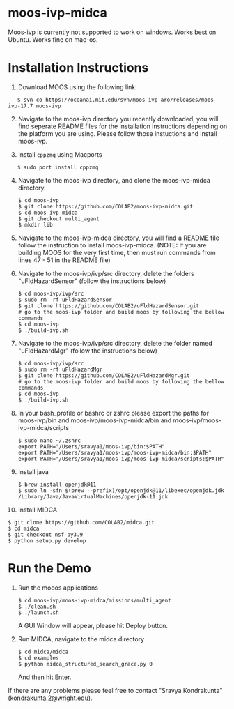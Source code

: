 # moos-ivp-midca 
Moos-ivp is currently not supported to work on windows.
Works best on Ubuntu.
Works fine on mac-os.

# Installation Instructions
1. Download MOOS using the following link:
```
   $ svn co https://oceanai.mit.edu/svn/moos-ivp-aro/releases/moos-ivp-17.7 moos-ivp
```
2. Navigate to the moos-ivp directory you recently downloaded, you will find seperate README files for the installation instructions depending on the platform you are using. Please follow those instuctions and install moos-ivp.

3. Install `cppzmq` using Macports
```
   $ sudo port install cppzmq
```

4. Navigate to the moos-ivp directory, and clone the moos-ivp-midca directory.
   ```
   $ cd moos-ivp
   $ git clone https://github.com/COLAB2/moos-ivp-midca.git
   $ cd moos-ivp-midca
   $ git checkout multi_agent
   $ mkdir lib
   ```
5. Navigate to the moos-ivp-midca directory, you will find a README file follow the instruction to install moos-ivp-midca. (NOTE: If you are building MOOS for the very first time, then must run commands from lines 47 - 51 in the README file)

6. Navigate to the moos-ivp/ivp/src directory, delete the folders "uFldHazardSensor" (follow the instructions below)
    ```
    $ cd moos-ivp/ivp/src
    $ sudo rm -rf uFldHazardSensor
    $ git clone https://github.com/COLAB2/uFldHazardSensor.git
    # go to the moos-ivp folder and build moos by following the bellow commands
    $ cd moos-ivp
    $ ./build-ivp.sh
    ```
  
7. Navigate to the moos-ivp/ivp/src directory, delete the folder named "uFldHazardMgr" (follow the instructions below)
    ```
    $ cd moos-ivp/ivp/src
    $ sudo rm -rf uFldHazardMgr
    $ git clone https://github.com/COLAB2/uFldHazardMgr.git
    # go to the moos-ivp folder and build moos by following the bellow commands
    $ cd moos-ivp
    $ ./build-ivp.sh
    ```

8. In your bash_profile or bashrc or zshrc please export the paths for moos-ivp/bin and moos-ivp/moos-ivp-midca/bin and moos-ivp/moos-ivp-midca/scripts
   ```
   $ sudo nano ~/.zshrc
   export PATH="/Users/sravya1/moos-ivp/bin:$PATH"
   export PATH="/Users/sravya1/moos-ivp/moos-ivp-midca/bin:$PATH"
   export PATH="/Users/sravya1/moos-ivp/moos-ivp-midca/scripts:$PATH"
   ```

9. Install java
   ```
   $ brew install openjdk@11
   $ sudo ln -sfn $(brew --prefix)/opt/openjdk@11/libexec/openjdk.jdk /Library/Java/JavaVirtualMachines/openjdk-11.jdk
   ```
   
10. Install MIDCA
   ```
   $ git clone https://github.com/COLAB2/midca.git
   $ cd midca
   $ git checkout nsf-py3.9
   $ python setup.py develop
   ```

# Run the Demo
1. Run the mooos applications
    ```
    $ cd moos-ivp/moos-ivp-midca/missions/multi_agent
    $ ./clean.sh
    $ ./launch.sh
    ```
   A GUI Window will appear, please hit Deploy button.
   
2. Run MIDCA, navigate to the midca directory
    ```
    $ cd midca/midca
    $ cd examples
    $ python midca_structured_search_grace.py 0
    ```
   And then hit Enter.
   
   
 If there are any problems please feel free to contact "Sravya Kondrakunta" (kondrakunta.2@wright.edu).


